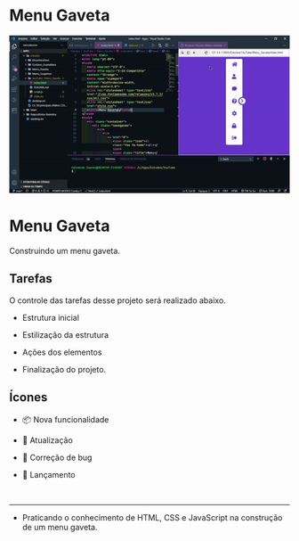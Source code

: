 <h1 *align*="center">Menu Gaveta​​</h5>


<p align="center">
  <a href="https://github.com/ednaldosdl/Menu_Gaveta" target="_blank">
    <img src="menu.gif" alt="Menu-gaveta"/>
  </a>



#  Menu Gaveta

 Construindo um menu gaveta.


## Tarefas

 O controle das tarefas desse projeto será realizado abaixo.

 * Estrutura inicial

 * Estilização da estrutura

 * Ações dos elementos

 * Finalização do projeto.



## Ícones

- 📦 Nova funcionalidade

- 🔄 Atualização

- 🐛 Correção de bug

- 🏁 Lançamento

 <br/>

</p>

<hr/>

- Praticando o conhecimento de HTML, CSS e JavaScript na construção de um menu gaveta.

